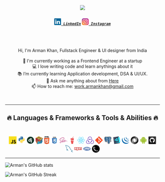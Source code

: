 <h1 align="center">
  <a href="https://git.io/typing-svg">
    <img src="https://readme-typing-svg.herokuapp.com?center=true&lines=Hello+There!+%F0%9F%91%8B;This+is+Arman+Khan....;A+passionate+fullstack+engineer;Nice+to+meet+you!" />
  </a>
</h1>

<h5 align="center">
  <code><a href="https://www.linkedin.com/in/iarmankhan/" title="LinkedIn Profile"><img width="22" src="https://github.com/iarmankhan/iarmankhan/blob/master/assets/linkedin.svg"> LinkedIn</a></code>
  <code><a href="https://www.instagram.com/codingwitharman/" title="Instagram Profile"><img width="22" src="https://github.com/iarmankhan/iarmankhan/blob/master/assets/instagram.svg"> Instagram</a></code>
</h5>

<br/>
<br/>

<p align="center">
  Hi, I'm Arman Khan, Fullstack Engineer & UI designer from India
  <br>
  <br>
  🔬 I'm currently working as a Frontend Engineer at a startup
  <br>
  💻 I love writing code and learn anythings about it
  <br>
  📚 I’m currently learning Application development, DSA & UI/UX.
  <br>
  💬 Ask me anything about from <a href="https://github.com/iarmankhan/iarmankhan/issues" title="Issues">Here</a>
  <br>
  📫 How to reach me: <a href="mailto: work.armankhan@gmail.com">work.armankhan@gmail.com</a>
</p>
<br>

<hr>
<h2 align="center">🔥 Languages & Frameworks & Tools & Abilities 🔥</h2>
<br>
<p align="center">
    <code><img title="Javascript" height="25" src="https://github.com/iarmankhan/iarmankhan/blob/master/assets/javascript.svg"></code>
    <code><img title="Python" height="25" src="https://github.com/iarmankhan/iarmankhan/blob/master/assets/python-original.svg"></code>
    <code><img title="Django" height="25" src="https://github.com/iarmankhan/iarmankhan/blob/master/assets/django.png"></code>
    <code><img title="Problem Solving" height="25" src="https://github.com/iarmankhan/iarmankhan/blob/master/assets/problemSolving.png"></code>
    <code><img title="HTML5" height="25" src="https://github.com/iarmankhan/iarmankhan/blob/master/assets/html5.svg"></code>
    <code><img title="CSS" height="25" src="https://github.com/iarmankhan/iarmankhan/blob/master/assets/css.svg"></code>
    <code><img title="SASS" height="25" src="https://github.com/iarmankhan/iarmankhan/blob/master/assets/sass.svg"></code>
    <code><img title="Gulp" height="25" src="https://github.com/iarmankhan/iarmankhan/blob/master/assets/gulp.svg"></code>
    <code><img title="React" height="25" src="https://github.com/iarmankhan/iarmankhan/blob/master/assets/react-original.svg"></code>
    <code><img title="Redux" height="25" src="https://github.com/iarmankhan/iarmankhan/blob/master/assets/redux.svg"></code>
    <code><img title="Git" height="25" src="https://github.com/iarmankhan/iarmankhan/blob/master/assets/git-original.svg"></code>
    <code><img title="PostgreSQL" height="25" src="https://github.com/iarmankhan/iarmankhan/blob/master/assets/postgresql.svg"></code>
    <code><img title="Visual Studio Code" height="25" src="https://github.com/iarmankhan/iarmankhan/blob/master/assets/vscode.png"></code>
    <code><img title="JQuery" height="25" src="https://github.com/iarmankhan/iarmankhan/blob/master/assets/jquery-original.svg"></code>
    <code><img title="JSON" height="25" src="https://github.com/iarmankhan/iarmankhan/blob/master/assets/json.svg"></code>
    <code><img title="Android" height="25" src="https://github.com/iarmankhan/iarmankhan/blob/master/assets/android.svg"></code>
    <code><img title="GitHub" height="25" src="https://github.com/iarmankhan/iarmankhan/blob/master/assets/github.svg"></code>
    <code><img title="MySQL" height="25" src="https://github.com/iarmankhan/iarmankhan/blob/master/assets/mysql.svg"></code>
    <code><img title="npm" height="25" src="https://github.com/iarmankhan/iarmankhan/blob/master/assets/npm.svg"></code>
    <code><img title="PHP" height="25" src="https://github.com/iarmankhan/iarmankhan/blob/master/assets/php.svg"></code>
    <code><img title="Flask" height="25" src="https://github.com/iarmankhan/iarmankhan/blob/master/assets/flask.png"></code>
</p>
<hr>


<p align='center'>

![Arman's GitHub stats](https://github-readme-stats.vercel.app/api?username=iarmankhan&theme=react&show_icons=true)

![Arman's GitHub Streak](https://github-readme-streak-stats.herokuapp.com?user=iarmankhan&theme=react&hide_border=true)

</p>

